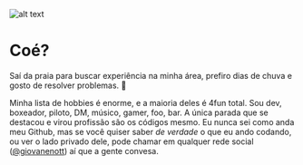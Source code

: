 ![alt text](https://imagine.gsfc.nasa.gov/hst_bday/images/september-14-2019-goods-south-field.jpg)

# Coé?

Saí da praia para buscar experiência na minha área, prefiro dias de chuva e gosto de resolver problemas. :smiling_face_with_three_hearts:

Minha lista de hobbies é enorme, e a maioria deles é 4fun total. Sou dev, boxeador, piloto, DM, músico, gamer, foo, bar. A única parada que se destacou e virou profissão são os códigos mesmo. Eu nunca sei como anda meu Github, mas se você quiser saber _de verdade_ o que eu ando codando, ou ver o lado privado dele, pode chamar em qualquer rede social ([@giovanenott](https://twitter.com/giovanenott)) aí que a gente convesa. 



<!--
**giovanemachado/giovanemachado** is a ✨ _special_ ✨ repository because its `README.md` (this file) appears on your GitHub profile.

Here are some ideas to get you started:

- 🔭 I’m currently working on ...
- 🌱 I’m currently learning ...
- 👯 I’m looking to collaborate on ...
- 🤔 I’m looking for help with ...
- 💬 Ask me about ...
- 📫 How to reach me: ...
- 😄 Pronouns: ...
- ⚡ Fun fact: ...
-->
